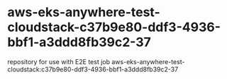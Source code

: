 # aws-eks-anywhere-test-cloudstack-c37b9e80-ddf3-4936-bbf1-a3ddd8fb39c2-37
repository for use with E2E test job aws-eks-anywhere-test-cloudstack:c37b9e80-ddf3-4936-bbf1-a3ddd8fb39c2-37
